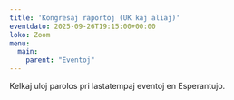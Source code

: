 ```yaml
---
title: 'Kongresaj raportoj (UK kaj aliaj)'
eventdato: 2025-09-26T19:15:00+00:00
loko: Zoom
menu:
  main:
    parent: "Eventoj"
---
```


Kelkaj uloj parolos pri lastatempaj eventoj en Esperantujo.
